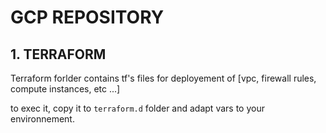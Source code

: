 # GCP REPOSITORY

## 1. TERRAFORM

Terraform forlder contains tf's files for deployement of [vpc, firewall rules, compute instances, etc ...]

to exec it, copy it to `terraform.d` folder and adapt vars to your environnement.
